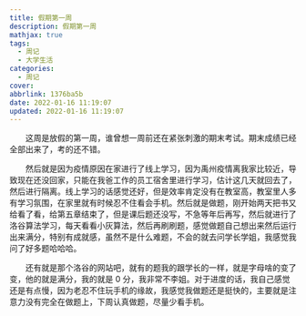 ```yaml
---
title: 假期第一周
description: 假期第一周
mathjax: true
tags:
  - 周记
  - 大学生活
categories:
  - 周记
cover:
abbrlink: 1376ba5b
date: 2022-01-16 11:19:07
updated: 2022-01-16 11:19:07
---
```


&emsp;&emsp;这周是放假的第一周，谁曾想一周前还在紧张刺激的期末考试。期末成绩已经全部出来了，考的还不错。

&emsp;&emsp;然后就是因为疫情原因在家进行了线上学习，因为禹州疫情离我家比较近，导致现在还没回家，只能在我爸工作的员工宿舍里进行学习，估计这几天就回去了，然后进行隔离。线上学习的话感觉还好，但是效率肯定没有在教室高，教室里人多有学习氛围，在家里就有时候忍不住看会手机。然后就是做题，刚开始两天把书又给看了看，给第五章结束了，但是课后题还没写，不急等年后再写，然后就进行了洛谷算法学习，每天看看小灰算法，然后再刷刷题，感觉做题自己想出来然后运行出来满分，特别有成就感，虽然不是什么难题，不会的就去问学长学姐，我感觉我问了好多题哈哈哈。

&emsp;&emsp;还有就是那个洛谷的网站吧，就有的题我的跟学长的一样，就是字母啥的变了变，他的就是满分，我的就是 0 分，我非常不李姐。对于进度的话，我自己感觉还是有点慢，因为老忍不住玩手机的缘故，我感觉我做题还是挺快的，主要就是注意力没有完全在做题上，下周认真做题，尽量少看手机。
